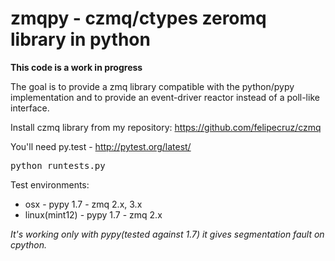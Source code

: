 zmqpy - czmq/ctypes zeromq library in python
============================================

**This code is a work in progress**

The goal is to provide a zmq library compatible with the python/pypy implementation and to provide an event-driver reactor instead of a poll-like interface.

Install czmq library from my repository: https://github.com/felipecruz/czmq

You'll need py.test - http://pytest.org/latest/

<pre>
python runtests.py
</pre>

Test environments:
 * osx - pypy 1.7 - zmq 2.x, 3.x
 * linux(mint12) - pypy 1.7 - zmq 2.x

*It's working only with pypy(tested against 1.7) it gives segmentation fault on cpython.*


